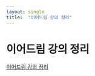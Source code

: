 ```yaml
---
layout: single
title:  "이어드림 강의 정리"
---
```



# 이어드림 강의 정리

[이어드림 강의 정리](https://www.notion.so/dafb5e3920284b6eba6d518fda792797)
